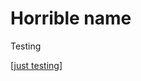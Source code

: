 # Horrible name

Testing

[[just testing]]

[//begin]: # "Autogenerated link references for markdown compatibility"
[just testing]: <just testing.public.md> "just testing"
[//end]: # "Autogenerated link references"
